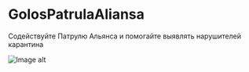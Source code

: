 # GolosPatrulaAliansa
Содействуйте Патрулю Альянса и помогайте выявлять нарушителей карантина

![Image alt](https://github.com/andronsay/GolosPatrulaAliansa/raw/github/main.jpg)
